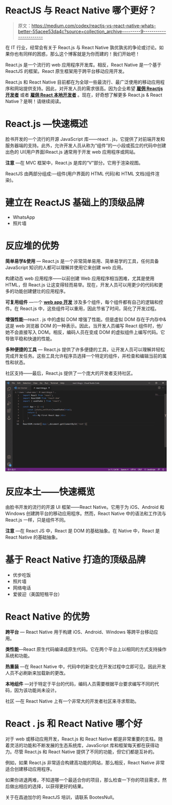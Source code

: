 # ReactJS 与 React Native 哪个更好？

> 原文：<https://medium.com/codex/reactjs-vs-react-native-whats-better-55acee53da4c?source=collection_archive---------9----------------------->

在 IT 行业，经常会有关于 React.js 与 React Native 孰优孰劣的争论或讨论。如果你也有同样的困惑，那么这个博客就是为你而建的！我们开始吧！

React.js 是一个流行的 web 应用程序开发库。相反，React Native 是一个基于 ReactJS 的框架。React 原生框架用于跨平台移动应用开发。

React.js 和 React Native 目前都在为全球一些最流行、最广泛使用的移动应用程序和网站提供支持。因此，对开发人员的需求很高。因为企业希望 [**雇佣 Reactjs 开发者**](https://bootesnull.com/hire-developers/hire-reactjs-developers/) 或者 [**雇佣 React 本地开发者**](https://bootesnull.com/hire-developers/hire-react-native-developers/) 。现在，好奇想了解更多 React.js & React Native？是啊！请继续阅读。

# **React.js —快速概述**

脸书开发的一个流行的开源 JavaScript 库——react . js，它提供了对前端开发和服务器端的支持。此外，允许开发人员从称为“组件”的一小段或孤立的代码中创建出色的 UI(用户界面)React.js 通常用于开发 web 应用程序或网站。

**注意** —在 MVC 框架中，React.js 是库的“V”部分。它用于渲染视图。

ReactJS 由两部分组成:—组件(用户界面的 HTML 代码)和 HTML 文档(组件渲染)。

# **建立在 ReactJS 基础上的顶级品牌**

*   WhatsApp
*   照片墙

# **反应堆的优势**

**简单易学&使用** — React.js 是一个非常简单易用、简单易学的工具，任何具备 JavaScript 知识的人都可以理解并使用它来创建 web 应用。

构建动态 web 应用程序——以前创建 Web 应用程序相当困难，尤其是使用 HTML，但 React.js 让这变得轻而易举。现在，开发人员可以用更少的代码和更多的功能创建健壮的应用程序。

**可复用组件** —一个 [**web app 开发**](https://bootesnull.com/in/) 涉及多个组件，每个组件都有自己的逻辑和控件。在 React.js 中，这些组件可以重用，因此节省了时间，简化了开发过程。

**增强性能**—react . js 中的虚拟 DOM 增强了性能。但是虚拟 DOM 存在于内存中&这是 web 浏览器 DOM 的一种表示。因此，当开发人员编写 React 组件时，他/她不会直接写入 DOM。相反，编码人员在变成 DOM 的虚拟组件上编写代码。它导致平稳和快速的性能。

**多种便捷的工具** — React.js 提供了许多便捷的工具，让开发人员可以理解并轻松完成开发任务。这些工具允许程序员选择一个特定的组件，并检查和编辑当前的属性和状态。

社区支持——最后，React.js 提供了一个庞大的开发者支持社区。

![](img/98207c123276b13232f9aaf1f4294c6c.png)

# **反应本土——快速概览**

由脸书开发的流行的开源 UI 框架——React Native。它用于为 iOS、Android 和 Windows 创建跨平台的移动应用程序。然而，React Native 中的语法和工作流与 React.js 一样，只是组件不同。

**注意** —在 React JS 中，React 是 DOM 的基础抽象。在 Native 中，React 是 React Native 的基础抽象。

# **基于 React Native 打造的顶级品牌**

*   优步吃饭
*   照片墙
*   网络电话
*   爱彼迎（美国短租平台）

# **React Native 的优势**

**跨平台** — React Native 用于构建 iOS、Android、Windows 等跨平台移动应用。

**类性能**—React 原生代码编译成原生代码。它在两个平台上以相同的方式支持操作系统和功能。

**热重装** —在 React Native 中，代码中的新变化在开发过程中立即可见。因此开发人员不必刷新来加载新的更改。

**本地组件** —对于特定于平台的代码，编码人员需要根据平台要求编写不同的代码，因为该功能尚未设计。

社区 —在 React Native 上有一个非常大的开发者社区来寻求帮助。

# **React . js 和 React Native 哪个好**

对于 web 或移动应用开发，React.js 和 React Native 都是非常重要的支柱。随着灵活的功能和不断发展的生态系统库，JavaScript 库和框架每天都在获得动力。尽管 React.js 和 React Native 提供了不同的功能，但它们都是互补的。

例如，如果 React.js 非常适合构建高功能的网站，那么相反，React Native 非常适合创建移动应用程序。

如果你进退两难，不知道哪一个最适合你的项目，那么检查一下你的项目需求，然后做出相应的选择，以获得更好的结果。

关于在昌迪加尔的 ReactJS 培训，请联系 BootesNull。
